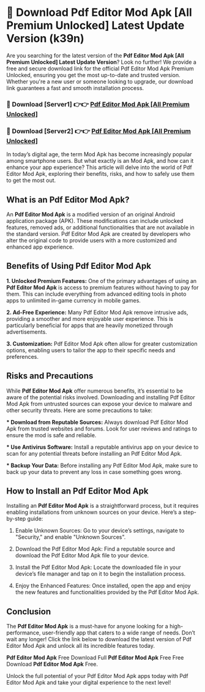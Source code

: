 # 🤖 Download Pdf Editor Mod Apk [All Premium Unlocked] Latest Update Version (k39n)

Are you searching for the latest version of the <strong>Pdf Editor Mod Apk [All Premium Unlocked] Latest Update Version</strong>? Look no further! We provide a free and secure download link for the official Pdf Editor Mod Apk Premium Unlocked, ensuring you get the most up-to-date and trusted version. Whether you're a new user or someone looking to upgrade, our download link guarantees a fast and smooth installation process.


<h3>📌 Download [Server1] 👉👉 <a href="https://hapymods.com?title=Pdf+Editor+Mod+Apk&ref=3B1">Pdf Editor Mod Apk [All Premium Unlocked]</a></h3>

<h3>📌 Download [Server2] 👉👉 <a href="https://hapymods.com?title=Pdf+Editor+Mod+Apk&ref=3B1">Pdf Editor Mod Apk [All Premium Unlocked]</a></h3>


In today’s digital age, the term Mod Apk has become increasingly popular among smartphone users. But what exactly is an Mod Apk, and how can it enhance your app experience? This article will delve into the world of Pdf Editor Mod Apk, exploring their benefits, risks, and how to safely use them to get the most out.


<h2>What is an Pdf Editor Mod Apk?</h2>

An <strong>Pdf Editor Mod Apk</strong> is a modified version of an original Android application package (APK). These modifications can include unlocked features, removed ads, or additional functionalities that are not available in the standard version. Pdf Editor Mod Apk are created by developers who alter the original code to provide users with a more customized and enhanced app experience.


<h2>Benefits of Using Pdf Editor Mod Apk</h2>

<strong> 1. Unlocked Premium Features:</strong> One of the primary advantages of using an <strong>Pdf Editor Mod Apk</strong> is access to premium features without having to pay for them. This can include everything from advanced editing tools in photo apps to unlimited in-game currency in mobile games.

<strong> 2. Ad-Free Experience:</strong> Many Pdf Editor Mod Apk remove intrusive ads, providing a smoother and more enjoyable user experience. This is particularly beneficial for apps that are heavily monetized through advertisements.

<strong> 3. Customization:</strong> Pdf Editor Mod Apk often allow for greater customization options, enabling users to tailor the app to their specific needs and preferences.


<h2>Risks and Precautions</h2>

While <strong>Pdf Editor Mod Apk</strong> offer numerous benefits, it’s essential to be aware of the potential risks involved. Downloading and installing Pdf Editor Mod Apk from untrusted sources can expose your device to malware and other security threats. Here are some precautions to take:

<strong> * Download from Reputable Sources:</strong> Always download Pdf Editor Mod Apk from trusted websites and forums. Look for user reviews and ratings to ensure the mod is safe and reliable.

<strong> * Use Antivirus Software:</strong> Install a reputable antivirus app on your device to scan for any potential threats before installing an Pdf Editor Mod Apk.

<strong> * Backup Your Data:</strong> Before installing any Pdf Editor Mod Apk, make sure to back up your data to prevent any loss in case something goes wrong.


<h2>How to Install an Pdf Editor Mod Apk</h2>

Installing an <strong>Pdf Editor Mod Apk</strong> is a straightforward process, but it requires enabling installations from unknown sources on your device. Here’s a step-by-step guide:

 1. Enable Unknown Sources: Go to your device’s settings, navigate to "Security," and enable "Unknown Sources".

 2. Download the Pdf Editor Mod Apk: Find a reputable source and download the Pdf Editor Mod Apk file to your device.

 3. Install the Pdf Editor Mod Apk: Locate the downloaded file in your device’s file manager and tap on it to begin the installation process.

 4. Enjoy the Enhanced Features: Once installed, open the app and enjoy the new features and functionalities provided by the Pdf Editor Mod Apk.


<h2><strong>Conclusion</strong></h2>

The <strong>Pdf Editor Mod Apk</strong> is a must-have for anyone looking for a high-performance, user-friendly app that caters to a wide range of needs. Don’t wait any longer! Click the link below to download the latest version of Pdf Editor Mod Apk and unlock all its incredible features today.

<strong>Pdf Editor Mod Apk</strong> Free Download Full <strong>Pdf Editor Mod Apk</strong> Free Free Download <strong>Pdf Editor Mod Apk</strong> Free.

Unlock the full potential of your Pdf Editor Mod Apk apps today with Pdf Editor Mod Apk and take your digital experience to the next level!